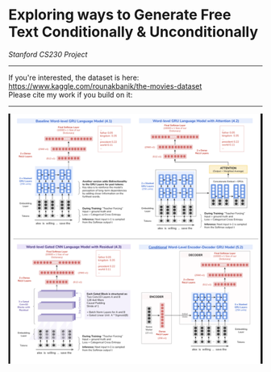 # Exploring ways to Generate Free Text Conditionally & Unconditionally

*Stanford CS230 Project*  

----

If you're interested, the dataset is here: https://www.kaggle.com/rounakbanik/the-movies-dataset  
Please cite my work if you build on it: 

----

![alt text](https://github.com/cecileloge/Free-Text-Generation/blob/main/Models/models.png?raw=true)


